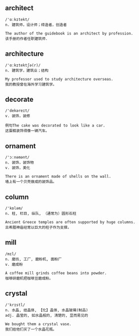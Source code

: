 ## architect
```
/'ɑːkɪtekt/
n. 建筑师，设计师；缔造者，创造者

The author of the guidebook is an architect by profession.
该手册的作者任职建筑师.
```

## architecture
```
/'ɑːkɪtektʃə(r)/
n. 建筑学，建筑业；结构

My professor used to study architecture overseas.
我的教授曾在海外学习建筑学。
```

## decorate
```
/'dekəreɪt/
v. 装饰，装修

例句The cake was decorated to look like a car.
这蛋糕装饰得像一辆汽车。
```

## ornament
```
/'ɔːnəmənt/
n. 装饰，装饰物
v. 装饰，美化

There is an ornament made of shells on the wall.
墙上有一个贝壳做成的装饰品。
``` 

## column
```
/'kɒləm/
n. 柱, 栏目, 纵队, （通常为）圆形石柱

Ancient Greece temples are often supported by huge columns.
古希腊神庙经常以巨大的柱子作为支撑。
```

## mill
```
/mɪl/
n. 磨坊, 工厂, 磨粉机, 面粉厂
v. 磨成粉

A coffee mill grinds coffee beans into powder.
咖啡研磨机把咖啡豆磨成粉。
```

## crystal
```
/'krɪstl/
n. 水晶, 结晶体, 【化】晶体, 水晶玻璃(制品)
adj. 晶莹的, 如水晶般的, 清楚的, 显而易见的

We bought them a crystal vase.
我们给他们买了一个水晶花瓶。
```